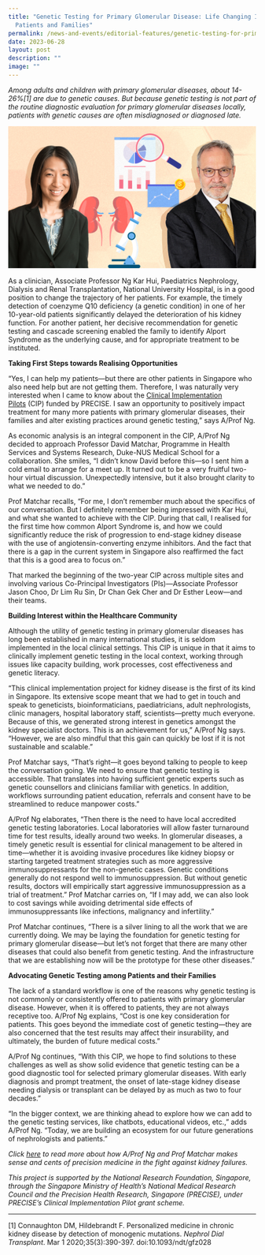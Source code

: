 ```yaml
---
title: "Genetic Testing for Primary Glomerular Disease: Life Changing Impact for
  Patients and Families"
permalink: /news-and-events/editorial-features/genetic-testing-for-primary-glomerular-disease-life-changing/
date: 2023-06-28
layout: post
description: ""
image: ""
---
```

_Among adults and children with primary glomerular diseases, about 14-26%\[1\] are due to genetic causes. But because genetic testing is not part of the routine diagnostic evaluation for primary glomerular diseases locally, patients with genetic causes are often misdiagnosed or diagnosed late._

![](/images/Resources/Editorial%20Features/2023/glomerular%20diseases_profiling%20(rev).jpeg)

As a clinician, Associate Professor Ng Kar Hui, Paediatrics Nephrology, Dialysis and Renal Transplantation, National University Hospital, is in a good position to change the trajectory of her patients. For example, the timely detection of coenzyme Q10 deficiency (a genetic condition) in one of her 10-year-old patients significantly delayed the deterioration of his kidney function. For another patient, her decisive recommendation for genetic testing and cascade screening enabled the family to identify Alport Syndrome as the underlying cause, and for appropriate treatment to be instituted.

**Taking First Steps towards Realising Opportunities**

“Yes, I can help my patients—but there are other patients in Singapore who also need help but are not getting them. Therefore, I was naturally very interested when I came to know about the [Clinical Implementation Pilots](https://www.npm.sg/cip/) (CIP) funded by PRECISE. I saw an opportunity to positively impact treatment for many more patients with primary glomerular diseases, their families and alter existing practices around genetic testing,” says A/Prof Ng.

As economic analysis is an integral component in the CIP, A/Prof Ng decided to approach Professor David Matchar, Programme in Health Services and Systems Research, Duke-NUS Medical School for a collaboration. She smiles, “I didn’t know David before this—so I sent him a cold email to arrange for a meet up. It turned out to be a very fruitful two-hour virtual discussion. Unexpectedly intensive, but it also brought clarity to what we needed to do.”

Prof Matchar recalls, “For me, I don’t remember much about the specifics of our conversation. But I definitely remember being impressed with Kar Hui, and what she wanted to achieve with the CIP. During that call, I realised for the first time how common Alport Syndrome is, and how we could significantly reduce the risk of progression to end-stage kidney disease with the use of angiotensin-converting enzyme inhibitors. And the fact that there is a gap in the current system in Singapore also reaffirmed the fact that this is a good area to focus on.”

That marked the beginning of the two-year CIP across multiple sites and involving various Co-Principal Investigators (PIs)—Associate Professor Jason Choo, Dr Lim Ru Sin, Dr Chan Gek Cher and Dr Esther Leow—and their teams.

**Building Interest within the Healthcare Community**

Although the utility of genetic testing in primary glomerular diseases has long been established in many international studies, it is seldom implemented in the local clinical settings. This CIP is unique in that it aims to clinically implement genetic testing in the local context, working through issues like capacity building, work processes, cost effectiveness and genetic literacy.

“This clinical implementation project for kidney disease is the first of its kind in Singapore. Its extensive scope meant that we had to get in touch and speak to geneticists, bioinformaticians, paediatricians, adult nephrologists, clinic managers, hospital laboratory staff, scientists—pretty much everyone. Because of this, we generated strong interest in genetics amongst the kidney specialist doctors. This is an achievement for us,” A/Prof Ng says. “However, we are also mindful that this gain can quickly be lost if it is not sustainable and scalable.”

Prof Matchar says, “That’s right—it goes beyond talking to people to keep the conversation going. We need to ensure that genetic testing is accessible. That translates into having sufficient genetic experts such as genetic counsellors and clinicians familiar with genetics. In addition, workflows surrounding patient education, referrals and consent have to be streamlined to reduce manpower costs.”

A/Prof Ng elaborates, “Then there is the need to have local accredited genetic testing laboratories. Local laboratories will allow faster turnaround time for test results, ideally around two weeks. In glomerular diseases, a timely genetic result is essential for clinical management to be altered in time—whether it is avoiding invasive procedures like kidney biopsy or starting targeted treatment strategies such as more aggressive immunosuppressants for the non-genetic cases. Genetic conditions generally do not respond well to immunosuppression. But without genetic results, doctors will empirically start aggressive immunosuppression as a trial of treatment.” Prof Matchar carries on, “If I may add, we can also look to cost savings while avoiding detrimental side effects of immunosuppressants like infections, malignancy and infertility.” 

Prof Matchar continues, “There is a silver lining to all the work that we are currently doing. We may be laying the foundation for genetic testing for primary glomerular disease—but let’s not forget that there are many other diseases that could also benefit from genetic testing. And the infrastructure that we are establishing now will be the prototype for these other diseases.”

**Advocating Genetic Testing among Patients and their Families**

The lack of a standard workflow is one of the reasons why genetic testing is not commonly or consistently offered to patients with primary glomerular disease. However, when it is offered to patients, they are not always receptive too. A/Prof Ng explains, “Cost is one key consideration for patients. This goes beyond the immediate cost of genetic testing—they are also concerned that the test results may affect their insurability, and ultimately, the burden of future medical costs.”

A/Prof Ng continues, “With this CIP, we hope to find solutions to these challenges as well as show solid evidence that genetic testing can be a good diagnostic tool for selected primary glomerular diseases. With early diagnosis and prompt treatment, the onset of late-stage kidney disease needing dialysis or transplant can be delayed by as much as two to four decades.”

“In the bigger context, we are thinking ahead to explore how we can add to the genetic testing services, like chatbots, educational videos, etc.,” adds A/Prof Ng. “Today, we are building an ecosystem for our future generations of nephrologists and patients.”

_Click [here](https://www.npm.sg/making-sense-and-cents-of-precision-medicine-in-fight-against-kidney-failures/) to read more about how A/Prof Ng and Prof Matchar makes sense and cents of precision medicine in the fight against kidney failures._ 

_This project is supported by the National Research Foundation, Singapore, through the Singapore Ministry of Health’s National Medical Research Council and the Precision Health Research, Singapore (PRECISE), under PRECISE’s Clinical Implementation Pilot grant scheme._

* * *

\[1\] Connaughton DM, Hildebrandt F. Personalized medicine in chronic kidney disease by detection of monogenic mutations. _Nephrol Dial Transplant_. Mar 1 2020;35(3):390-397. doi:10.1093/ndt/gfz028